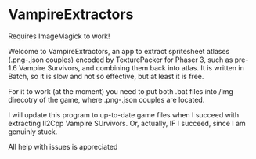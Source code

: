 # VampireExtractors
Requires ImageMagick to work!

Welcome to VampireExtractors, an app to extract spritesheet atlases (.png-.json couples) encoded by TexturePacker for Phaser 3, such as pre-1.6 Vampire Survivors, and combining them back into atlas.
It is written in Batch, so it is slow and not so effective, but at least it is free.

For it to work (at the moment) you need to put both .bat files into /img direcotry of the game, where .png-.json couples are located.

I will update this program to up-to-date game files when I succeed with extracting Il2Cpp Vampire SUrvivors. Or, actually, IF I succeed, since I am genuinly stuck.

All help with issues is appreciated
